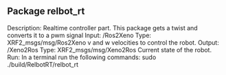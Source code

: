 Package relbot_rt
-----------------------------------------------
Description: Realtime controller part. This package gets a twist and converts it to a pwm signal
Input:
/Ros2Xeno 
        Type: XRF2_msgs/msg/Ros2Xeno
        v and w velocities to control the robot.
Output:
/Xeno2Ros 
        Type: XRF2_msgs/msg/Xeno2Ros
        Current state of the robot.
Run:
        In a terminal run the following commands:
        sudo ./build/RelbotRT/relbot_rt


